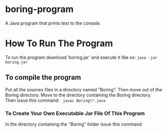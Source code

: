 # boring-program
A Java program that prints text to the console.

<h1>How To Run The Program</h1>
To run the program download 'boring.jar' and execute it like so: <code>java -jar boring.jar</code>

<h2>To compile the program</h2>
Put all the sources files in a directory named "Boring". Then move out of the Boring directory. Move to the directory containing the Boring directory. Then issue this command: <code> javac Boring\*.java </code>

<h3>To Create Your Own Executable Jar File Of This Program</h3>
In the directory containing the "Boring" folder issue this command 
